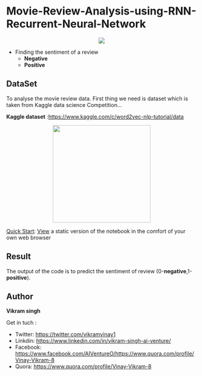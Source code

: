# Movie-Review-Analysis-using-RNN-Recurrent-Neural-Network
<center>
  <img src="https://pmcvariety.files.wordpress.com/2017/02/imdb1.png?w=1000&h=563&crop=1"/>
</center>

- Finding the sentiment of a review
  - __Negative__ 
  - __Positive__
## DataSet
To analyse the movie review data. First thing we need is dataset which is taken from Kaggle 
data science Competition...

**Kaggle dataset** :https://www.kaggle.com/c/word2vec-nlp-tutorial/data 

<p align="center"> 
<img src="https://www.justicebrd.com/static/images/fast.png" width='258px' height='258px'>
</p>

<u>Quick Start</u>: [View](https://nbviewer.jupyter.org/github/AIVenture0/Movie-Review-Analysis-using-RNN-Recurrent-Neural-Network-/blob/master/IMDB_Review_Analysis_Using_DeepLearning_%28RNN_Model%29.ipynb) a static version of the notebook in the comfort of your own web browser


## Result
The output of the code is to predict the sentiment of review (0-__negative__,1-__positive__).

## Author
<b>Vikram singh</b>

Get in tuch : 

- Twitter: https://twitter.com/vikramvinay1
- Linkdin: https://www.linkedin.com/in/vikram-singh-ai-venture/
- Facebook: https://www.facebook.com/AIVentureO/https://www.quora.com/profile/Vinay-Vikram-8
- Quora: https://www.quora.com/profile/Vinay-Vikram-8

